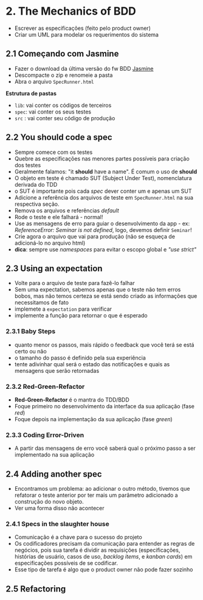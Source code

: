 # 2. The Mechanics of BDD

* Escrever as especificações (feito pelo product owner)
* Criar um UML para modelar os requerimentos do sistema

## 2.1 Começando com Jasmine

* Fazer o download da última versão do fw BDD [Jasmine](https://github.com/jasmine/jasmine/tree/master/dist)
* Descompacte o zip e renomeie a pasta
* Abra o arquivo `SpecRunner.html`

**Estrutura de pastas**

* `lib`: vai conter os códigos de terceiros
* `spec`: vai conter os seus testes
* `src` : vai conter seu código de produção

## 2.2 You should code a spec

* Sempre comece com os testes
* Quebre as especificações nas menores partes possíveis para criação dos testes
* Geralmente falamos: "it **should** have a name". É comum o uso de **should**
* O objeto em teste é chamado SUT (Subject Under Test), nomenclatura derivada do TDD
* o SUT é importante pois cada *spec* dever conter um e apenas um SUT
* Adicione a referência dos arquivos de teste em `SpecRunner.html` na sua respectiva seção.
* Remova os arquivos e referências *default*
* Rode o teste e ele falhará - normal!
* Use as mensagens de erro para guiar o desenvolvimento da app - ex: *ReferenceError: Seminar is not defined*, logo, devemos definir `Seminar`!
* Crie agora o arquivo que vai para produção (não se esqueça de adicioná-lo no arquivo html)
* **dica**: sempre use *namespaces* para evitar o escopo global e *"use strict"*

## 2.3 Using an expectation

* Volte para o arquivo de teste para fazê-lo falhar
* Sem uma expectation, sabemos apenas que o teste não tem erros bobos, mas não temos certeza se está sendo criado as informações que necessitamos de fato
* implemete a `expectation` para verificar
* implemente a função para retornar o que é esperado

### 2.3.1 Baby Steps

* quanto menor os passos, mais rápido o feedback que você terá se está certo ou não
* o tamanho do passo é definido pela sua experiência
* tente adivinhar qual será o estado das notificações e quais as mensagens que serão retornadas

### 2.3.2 Red-Green-Refactor

* **Red-Green-Refactor** é o mantra do TDD/BDD
* Foque primeiro no desenvolvimento da interface da sua aplicação (fase *red*)
* Foque depois na implementação da sua aplicação (fase *green*)

### 2.3.3 Coding Error-Driven

* A partir das mensagens de erro você saberá qual o próximo passo a ser implementado na sua aplicação

## 2.4 Adding another spec

* Encontramos um problema: ao adicionar o outro método, tivemos que refatorar o teste anterior por ter mais um parâmetro adicionado a construção do novo objeto.
* Ver uma forma disso não acontecer

### 2.4.1 Specs in the slaughter house

* Comunicação é a chave para o sucesso do projeto
* Os codificadores precisam da comunicação para entender as regras de negócios, pois sua tarefa é dividir as requisições (especificações, histórias de usuário, casos de uso, *backlog items*, e *kanban cards*) em especificações possíveis de se codificar.
* Esse tipo de tarefa é algo que o product owner não pode fazer sozinho

## 2.5 Refactoring


